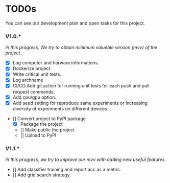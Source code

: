 # TODOs

You can see our development plan and open tasks for this project.


### V1.0.*
*In this progress, We try to obtain minimum valueble version (mvv) of the project.*

- [X] Log computer and harware informations.
- [X] Dockerize project.
- [X] Write critical unit tests.
- [X] Log archname
- [X] CI/CD Add git action for running unit tests for each push and pull request commands.
- [X] Add cpu/gpu option. 
- [X] Add seed setting for reproduce same experiments or increasing diversity of experiments on different devices.
- [] Convert project to PyPI package
    - [X] Package the project
    - [] Make public the project 
    - [] Upload to PyPI



### V1.1.*
*In this progress, we try to improve our mvv with adding new useful features.*

- [] Add classifier training and report acc as a metric.
- [] Add grid search strategy.